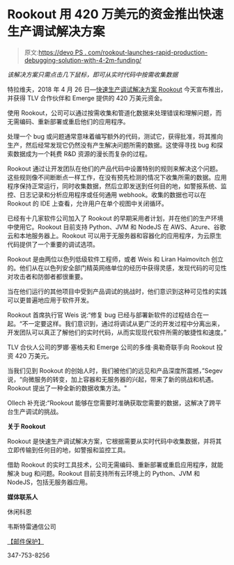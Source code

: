 # Rookout 用 420 万美元的资金推出快速生产调试解决方案

> 原文:[https://devo PS . com/rookout-launches-rapid-production-debugging-solution-with-4-2m-funding/](https://devops.com/rookout-launches-rapid-production-debugging-solution-with-4-2m-funding/)

*该解决方案只需点击几下鼠标，即可从实时代码中按需收集数据*

特拉维夫，2018 年 4 月 26 日—[快速生产调试解决方案 Rookout](https://www.rookout.com/) 今天宣布推出，并获得 TLV 合作伙伴和 Emerge 提供的 420 万美元资金。

使用 Rookout，公司可以通过按需收集和管道化数据来处理错误和理解问题，而无需编码、重新部署或重启他们的应用程序。

处理一个 bug 或问题通常意味着编写额外的代码，测试它，获得批准，将其推向生产，然后经常发现它仍然没有产生解决问题所需的数据。这使得寻找 bug 和探索数据成为一个耗费 R&D 资源的漫长而复杂的过程。

Rookout 通过让开发团队在他们的产品代码中设置特别的规则来解决这个问题。这些规则像不间断断点一样工作，在没有预先检测的情况下收集所需的数据。应用程序保持正常运行，同时收集数据，然后立即发送到任何目的地，如警报系统、监控、日志记录和分析应用程序或任何通用 webhook。收集的数据也可以在 Rookout 的 IDE 上查看，允许用户在单个视图中关闭循环。

已经有十几家软件公司加入了 Rookout 的早期采用者计划，并在他们的生产环境中使用它。Rookout 目前支持 Python、JVM 和 NodeJS 在 AWS、Azure、谷歌云和本地服务器上。Rookout 可以用于无服务器和容器化的应用程序，为云原生代码提供了一个重要的调试选项。

Rookout 是由两位以色列低级软件工程师，或者 Weis 和 Liran Haimovitch 创立的。他们从在以色列安全部门精英网络单位的经历中获得灵感，发现代码的可见性对攻击者和防御者都很重要。

当在他们运行的其他项目中受到产品调试的挑战时，他们意识到这种可见性的实践可以更普遍地应用于软件开发。

Rookout 首席执行官 Weis 说:“修复 bug 已经与部署新软件的过程结合在一起。“不一定要这样。我们意识到，通过将调试从更广泛的开发过程中分离出来，开发团队可以真正了解他们的实时代码，从而实现现代软件所需的敏捷性和速度。”

TLV 合伙人公司的罗娜·塞格夫和 Emerge 公司的多维·奥勒奇联手向 Rookout 投资 420 万美元。

当我们见到 Rookout 的创始人时，我们被他们的远见和产品深度所震撼，”Segev 说，“向微服务的转变，加上容器和无服务器的兴起，带来了新的挑战和机遇。Rookout 提出了一种全新的数据收集方法。"

Ollech 补充说:“Rookout 能够在您需要时准确获取您需要的数据，这解决了跨平台生产调试的挑战。

**关于 Rookout**

Rookout 是快速生产调试解决方案，它根据需要从实时代码中收集数据，并将其立即传输到任何目的地，如警报和监控工具。

借助 Rookout 的实时工具技术，公司无需编码、重新部署或重启应用程序，就能解决 bug 和问题。Rookout 目前支持所有云环境上的 Python、JVM 和 NodeJS，包括无服务器应用。

**媒体联系人**

休闲科恩

韦斯特雷通信公司

[【邮件保护】](/cdn-cgi/l/email-protection#9af6fbe0ffe8daedffe9eee8fbe3f9f5f7f7eff4f3f9fbeef3f5f4e9b4f9f5f7)

347-753-8256
